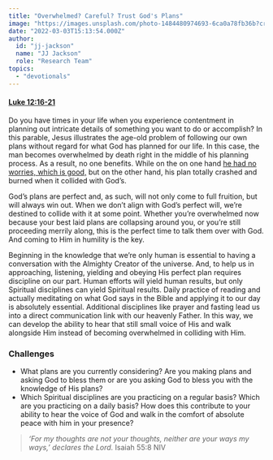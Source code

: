 ```yaml
---
title: "Overwhelmed? Careful? Trust God's Plans"
image: "https://images.unsplash.com/photo-1484480974693-6ca0a78fb36b?crop=entropy&cs=srgb&fm=jpg&ixid=Mnw5NjYxfDB8MXxzZWFyY2h8MTB8fFRydXRofGVufDB8fHx8MTYxODIzNjM3Mw&ixlib=rb-1.2.1&q=85"
date: "2022-03-03T15:13:54.000Z"
author:
  id: "jj-jackson"
  name: "JJ Jackson"
  role: "Research Team"
topics:
  - "devotionals"
---
```

#### [Luke 12:16-21][1]

Do you have times in your life when you experience contentment in planning out intricate details of something you want to do or accomplish? In this parable, Jesus illustrates the age-old problem of following our own plans without regard for what God has planned for our life. In this case, the man becomes overwhelmed by death right in the middle of his planning process. As a result, no one benefits. While on the on one hand [he had no worries, which is good,][2] but on the other hand, his plan totally crashed and burned when it collided with God’s.

God’s plans are perfect and, as such, will not only come to full fruition, but will always win out. When we don’t align with God’s perfect will, we’re destined to collide with it at some point. Whether you’re overwhelmed now because your best laid plans are collapsing around you, or you’re still proceeding merrily along, this is the perfect time to talk them over with God. And coming to Him in humility is the key.

Beginning in the knowledge that we’re only human is essential to having a conversation with the Almighty Creator of the universe. And, to help us in approaching, listening, yielding and obeying His perfect plan requires discipline on our part. Human efforts will yield human results, but only Spiritual disciplines can yield Spiritual results. Daily practice of reading and actually meditating on what God says in the Bible and applying it to our day is absolutely essential. Additional disciplines like prayer and fasting lead us into a direct communication link with our heavenly Father. In this way, we can develop the ability to hear that still small voice of His and walk alongside Him instead of becoming overwhelmed in colliding with Him.

### Challenges
- What plans are you currently considering? Are you making plans and asking God to bless them or are you asking God to bless you with the knowledge of His plans?
- Which Spiritual disciplines are you practicing on a regular basis? Which are you practicing on a daily basis? How does this contribute to your ability to hear the voice of God and walk in the comfort of absolute peace with him in your presence?

> _‘For my thoughts are not your thoughts, neither are your ways my ways,’ declares the Lord._ Isaiah 55:8 NIV

[1]: https://www.biblegateway.com/passage/?search=Luke+12%3A16-21&version=NIV
[2]: https://www.biblegateway.com/passage/?search=Luke+12%3A22-26&version=NIV
